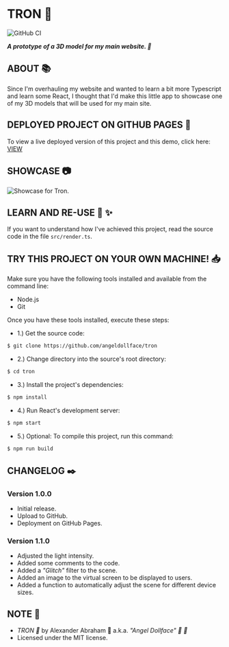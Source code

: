 # TRON :mechanical_arm:

![GitHub CI](https://github.com/angeldollface/tron/actions/workflows/react.yml/badge.svg)

***A prototype of a 3D model for my main website. :mechanical_arm:***

## ABOUT :books:

Since I'm overhauling my website and wanted to learn a bit more Typescript and learn some React, I thought that I'd make this little app to showcase one of my 3D models that will be used for my main site.

## DEPLOYED PROJECT ON GITHUB PAGES :rocket:

To view a live deployed version of this project and this demo, click here: [VIEW](https://angeldollface.art/tron)

## SHOWCASE :camera:

![Showcase for Tron.](/assets/tron.gif)

## LEARN AND RE-USE :thinking: :sparkles:

If you want to understand how I've achieved this project, read the source code in the file `src/render.ts`.

## TRY THIS PROJECT ON YOUR OWN MACHINE! :inbox_tray:

Make sure you have the following tools installed and available from the command line:

- Node.js
- Git

Once you have these tools installed, execute these steps:

- 1.) Get the source code:

```bash
$ git clone https://github.com/angeldollface/tron
```

- 2.) Change directory into the source's root directory:

```bash
$ cd tron
```

- 3.) Install the project's dependencies:

```bash
$ npm install
```

- 4.) Run React's development server:

```bash
$ npm start
```

- 5.) Optional: To compile this project, run this command:

```bash
$ npm run build
```


## CHANGELOG :black_nib:

### Version 1.0.0

- Initial release.
- Upload to GitHub.
- Deployment on GitHub Pages.

### Version 1.1.0

- Adjusted the light intensity.
- Added some comments to the code.
- Added a *"Glitch"* filter to the scene.
- Added an image to the virtual screen to be displayed to users.
- Added a function to automatically adjust the scene for different device sizes.

## NOTE :scroll:

- *TRON :mechanical_arm:* by Alexander Abraham :black_heart: a.k.a. *"Angel Dollface" :dolls: :ribbon:*
- Licensed under the MIT license.
